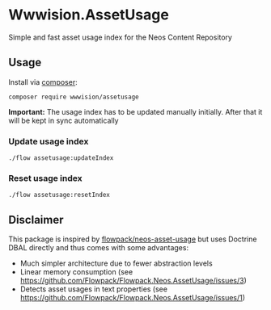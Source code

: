 # Wwwision.AssetUsage

Simple and fast asset usage index for the Neos Content Repository

## Usage

Install via [composer](https://getcomposer.org/):

    composer require wwwision/assetusage

**Important:** The usage index has to be updated manually initially. After that it will be kept in sync automatically

### Update usage index

    ./flow assetusage:updateIndex

### Reset usage index

    ./flow assetusage:resetIndex

## Disclaimer

This package is inspired by [flowpack/neos-asset-usage](https://packagist.org/packages/flowpack/neos-asset-usage) but
uses Doctrine DBAL directly and thus comes with some advantages:

* Much simpler architecture due to fewer abstraction levels
* Linear memory consumption (see https://github.com/Flowpack/Flowpack.Neos.AssetUsage/issues/3)
* Detects asset usages in text properties (see https://github.com/Flowpack/Flowpack.Neos.AssetUsage/issues/1)